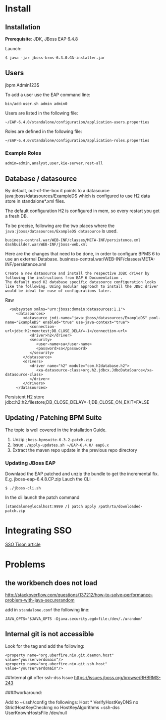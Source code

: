 # Install

## Installation 

**Prerequisite**: JDK, JBoss EAP 6.4.8

Launch:

    $ java -jar jboss-brms-6.3.0.GA-installer.jar
    

## Users
jbpm
Admin123$

To add a user use the EAP command line:

    bin/add-user.sh admin admin0

Users are listed in the following file:

    ~/EAP-6.4.0/standalone/configuration/application-users.properties

Roles are defined in the following file:

    ~/EAP-6.4.0/standalone/configuration/application-roles.properties


### Example Roles
    admin=admin,analyst,user,kie-server,rest-all



## Database / datasource
By default, out-of-the-box it points to a datasource java:jboss/datasources/ExampleDS which is configured to use H2 data store in standalone*.xml files.

The default configuration H2 is configured in mem, so every restart you get a fresh DB.

To be precise, following are the two places where the `java:jboss/datasources/ExampleDS datasource` is used.


    business-central.war/WEB-INF/classes/META-INF/persistence.xml
    dashbuilder.war/WEB-INF/jboss-web.xml
    
Here are the changes that need to be done, in order to configure BPMS 6 to use an external Database.
business-central.war/WEB-INF/classes/META-INF/persistence.xml

    Create a new datasource and install the respective JDBC driver by following the instructions from EAP 6 Documentation .
    The default used H2 database specific datasource configuration looks like the following. Using modular approach to install the JDBC driver would be ideal for ease of configurations later.

Raw

      <subsystem xmlns="urn:jboss:domain:datasources:1.1">
         <datasources>
            <datasource jndi-name="java:jboss/datasources/ExampleDS" pool-name="ExampleDS" enabled="true" use-java-context="true">
               <connection-url>jdbc:h2:mem:test;DB_CLOSE_DELAY=-1</connection-url>
               <driver>h2</driver>
               <security>
                  <user-name>sa</user-name>
                  <password>sa</password>
               </security>
            </datasource>
            <drivers>
               <driver name="h2" module="com.h2database.h2">
                  <xa-datasource-class>org.h2.jdbcx.JdbcDataSource</xa-datasource-class>
               </driver>
            </drivers>
         </datasources>


Persistent H2 store
    <connection-url>jdbc:h2:h2.filestore;DB_CLOSE_DELAY=-1;DB_CLOSE_ON_EXIT=FALSE</connection-url>

## Updating / Patching BPM Suite

The topic is well covered in the Installation Guide.

1. Unzip `jboss-bpmsuite-6.3.2-patch.zip`
2. Issue `./apply-updates.sh ~/EAP-6.4.0/ eap6.x`
3. Extract the maven repo update in the previous repo directory

### Updating JBoss EAP

Downlaod the EAP patched and unzip the bundle to get the incremental fix.
E.g. jboss-eap-6.4.8.CP.zip
Lauch the CLI

    $ ./jboss-cli.sh 

In the cli launch the patch command

    [standalone@localhost:9999 /] patch apply /path/to/downloaded-patch.zip

# Integrating SSO

[SSO Tison article](https://github.com/jboss-gpe-ref-archs/bpms_rhsso/blob/master/doc/bpms_rhsso.adoc)


# Problems 
## the workbench does not load

http://stackoverflow.com/questions/137212/how-to-solve-performance-problem-with-java-securerandom

add in `standalone.conf` the following line:

    JAVA_OPTS="$JAVA_OPTS -Djava.security.egd=file:/dev/./urandom"


## Internal git is not accessible

Look for the <system-properties> tag and add the following:

    <property name="org.uberfire.nio.git.daemon.host" value="yourserverdomain"/>
    <property name="org.uberfire.nio.git.ssh.host" value="yourserverdomain"/>

##Internal git offer ssh-dss
Issue https://issues.jboss.org/browse/RHBRMS-243

####workaround: 

Add to ~/.ssh/config the followings:
Host *
VerifyHostKeyDNS no
StrictHostKeyChecking no
HostKeyAlgorithms +ssh-dss
UserKnownHostsFile /dev/null